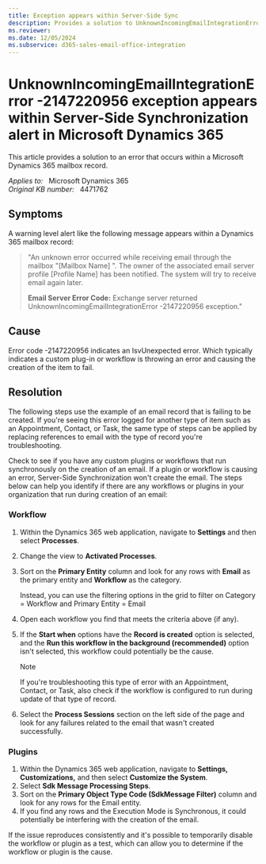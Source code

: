 ```yaml
---
title: Exception appears within Server-Side Sync
description: Provides a solution to UnknownIncomingEmailIntegrationError that occurs within a Microsoft Dynamics 365 mailbox record.
ms.reviewer: 
ms.date: 12/05/2024
ms.subservice: d365-sales-email-office-integration
---
```

# UnknownIncomingEmailIntegrationError -2147220956 exception appears within Server-Side Synchronization alert in Microsoft Dynamics 365

This article provides a solution to an error that occurs within a Microsoft Dynamics 365 mailbox record.

_Applies to:_ &nbsp; Microsoft Dynamics 365  
_Original KB number:_ &nbsp; 4471762

## Symptoms

A warning level alert like the following message appears within a Dynamics 365 mailbox record:

> "An unknown error occurred while receiving email through the mailbox "[Mailbox Name] ". The owner of the associated email server profile [Profile Name] has been notified. The system will try to receive email again later.
>
> **Email Server Error Code:** Exchange server returned UnknownIncomingEmailIntegrationError -2147220956 exception."

## Cause

Error code -2147220956 indicates an IsvUnexpected error. Which typically indicates a custom plug-in or workflow is throwing an error and causing the creation of the item to fail.

## Resolution

The following steps use the example of an email record that is failing to be created. If you're seeing this error logged for another type of item such as an Appointment, Contact, or Task, the same type of steps can be applied by replacing references to email with the type of record you're troubleshooting.

Check to see if you have any custom plugins or workflows that run synchronously on the creation of an email. If a plugin or workflow is causing an error, Server-Side Synchronization won't create the email. The steps below can help you identify if there are any workflows or plugins in your organization that run during creation of an email:

### Workflow

1. Within the Dynamics 365 web application, navigate to **Settings** and then select **Processes**.
2. Change the view to **Activated Processes**.
3. Sort on the **Primary Entity** column and look for any rows with **Email** as the primary entity and **Workflow** as the category.

    Instead, you can use the filtering options in the grid to filter on Category = Workflow and Primary Entity = Email
4. Open each workflow you find that meets the criteria above (if any).
5. If the **Start when** options have the **Record is created** option is selected, and the **Run this workflow in the background (recommended)** option isn't selected, this workflow could potentially be the cause.

    > [!NOTE]
    > If you're troubleshooting this type of error with an Appointment, Contact, or Task, also check if the workflow is configured to run during update of that type of record.

6. Select the **Process Sessions** section on the left side of the page and look for any failures related to the email that wasn't created successfully.

### Plugins

1. Within the Dynamics 365 web application, navigate to **Settings,** **Customizations,** and then select **Customize the System**.
2. Select **Sdk Message Processing Steps**.
3. Sort on the **Primary Object Type Code (SdkMessage Filter)** column and look for any rows for the Email entity.
4. If you find any rows and the Execution Mode is Synchronous, it could potentially be interfering with the creation of the email.

If the issue reproduces consistently and it's possible to temporarily disable the workflow or plugin as a test, which can allow you to determine if the workflow or plugin is the cause.
